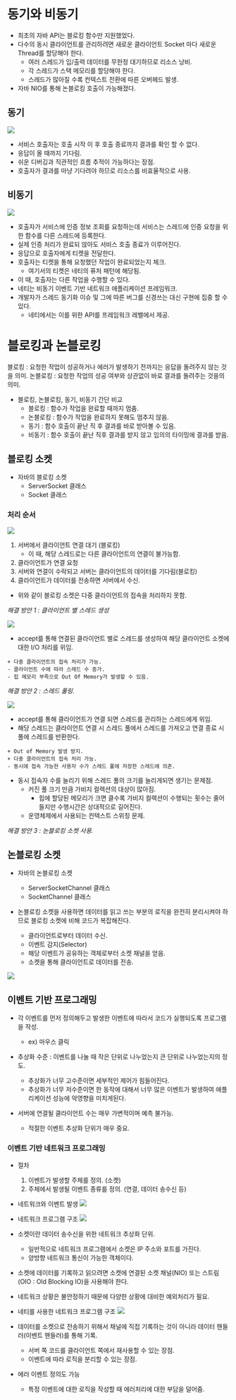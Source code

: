 # 동기와 비동기

* 최초의 자바 API는 블로킹 함수만 지원했었다.
* 다수의 동시 클라이언트를 관리하려면 새로운 클라이언트 Socket 마다 새로운 Thread를 할당해야 한다.
	* 여러 스레드가 입/출력 데이터를 무한정 대기하므로 리소스 낭비.
	* 각 스레드가 스택 메모리를 할당해야 한다.
	* 스레드가 많아질 수록 컨텍스트 전환에 따른 오버헤드 발생.
* 자바 NIO를 통해 논블로킹 호출이 가능해졌다.

## 동기

![](res/동기식서비스순서도.jpg)
* 서비스 호출자는 호출 시작 이 후 호출 종료까지 결과를 확인 할 수 없다.
* 응답이 올 때까지 기다림.
* 쉬운 디버깅과 직관적인 흐름 추적이 가능하다는 장점.
* 호출자가 결과를 마냥 기다려야 하므로 리소스를 비효율적으로 사용.

## 비동기

![](res/비동기식서비스순서도.jpg)
* 호출자가 서비스에 인증 정보 조회를 요청하는데 서비스는 스레드에 인증 요청을 위한 함수를 다른 스레드에 등록한다.
* 실제 인증 처리가 완료되 않아도 서비스 호출 종료가 이루어진다.
* 응답으로 호출자에게 티켓을 전달한다.
* 호출자는 티켓을 통해 요청했던 작업이 완료되었는지 체크.
    *  여기서의 티켓은 네티의 퓨처 패턴에 해당됨.
* 이 때, 호출자는 다른 작업을 수행할 수 있다.
* 네티는 비동기 이벤트 기반 네트워크 애플리케이션 프레임워크.
* 개발자가 스레드 동기화 이슈 및 그에 따른 버그를 신경쓰는 대신 구현에 집중 할 수 있다.
	* 네티에서는 이를 위한 API를 프레임워크 레벨에서 제공.
 
# 블로킹과 논블로킹

블로킹 : 요청한 작업이 성공하거나 에러가 발생하기 전까지는 응답을 돌려주지 않는 것을 의미.
논블로킹 : 요청한 작업의 성공 여부와 상관없이 바로 결과를 돌려주는 것을의 의미.

* 블로킹, 논블로킹, 동기, 비동기 간단 비교
    * 블로킹 : 함수가 작업을 완료할 때까지 멈춤.
    * 논블로킹 : 함수가 작업을 완료하지 못해도 멈추지 않음.
    * 동기 : 함수 호출이 끝난 직 후 결과를 바로 받아볼 수 있음.
    * 비동기 : 함수 호출이 끝난 직후 결과를 받지 않고 임의의 타이밍에 결과를 받음.

## 블로킹 소켓

* 자바의 블로킹 소켓
	* ServerSocket 클래스
	* Socket 클래스

### 처리 순서

![](res/클라이언트연결요청.jpg)

1. 서버에서 클라이언트 연결 대기 (블로킹)
	* 이 때, 해당 스레드로는 다른 클라이언트의 연결이 불가능함.
2. 클라이언트가 연결 요청
3. 서버와 연결이 수락되고 서버는 클라이언트의 데이터를 기다림(블로킹)
4. 클라이언트가 데이터를 전송하면 서버에서 수신.

* 위와 같이 블로킹 소켓은 다중 클라이언트의 접속을 처리하지 못함.

*해결 방안 1 : 클라이언트 별 스레드 생성*

![](res/블로킹소켓1.jpg)

* accept를 통해 연결된 클라이언트 별로 스레드를 생성하여 해당 클라이언트 소켓에 대한 I/O 처리를 위임.

```
+ 다중 클라이언트의 접속 처리가 가능.
- 클라이언트 수에 따라 스레드 수 증가.
- 힙 메모리 부족으로 Out Of Memory가 발생할 수 있음.
```

*해결 방안 2 : 스레드 풀링.*

![](res/블로킹소켓2.jpg)

* accept를 통해 클라이언트가 연결 되면 스레드를 관리하는 스레드에게 위임.
* 해당 스레드는 클라이언트 연결 시 스레드 풀에서 스레드를 가져오고 연결 종료 시 풀에 스레드를 반환한다. 

```
+ Out of Memory 발생 방지.
+ 다중 클라이언트의 접속 처리 가능.
- 동시에 접속 가능한 사용자 수가 스레드 풀에 저장한 스레드에 의존.
```
* 동시 접속자 수를 늘리기 위해 스레드 풀의 크기를 늘리게되면 생기는 문제점.
    * 커진 풀 크기 만큼 가비지 컬렉션의 대상이 많아짐.
        * 힙에 할당된 메모리가 크면 클수록 가비지 컬렉션이 수행되는 횟수는 줄어들지만 수행시간은 상대적으로 길어진다.
    * 운영체제에서 사용되는 컨텍스트 스위칭 문제.

*해결 방안 3 : 논블로킹 소켓 사용.*

## 논블로킹 소켓

* 자바의 논블로킹 소켓
    * ServerSocketChannel 클래스
    * SocketChannel 클래스

* 논블로킹 소켓을 사용하면 데이터를 읽고 쓰는 부분의 로직을 완전히 분리시켜야 하므로 블로킹 소켓에 비해 코드가 복잡해진다.
	* 클라이언트로부터 데이터 수신.
	* 이벤트 감지(Selector)
	* 해당 이벤트가 공유하는 객체로부터 소켓 채널을 얻음.
	* 소켓을 통해 클라이언트로 데이터를 전송.

![](res/블로킹논블로킹비교.jpg)

## 이벤트 기반 프로그래밍

* 각 이벤트를 먼저 정의해두고 발생한 이벤트에 따라서 코드가 실행되도록 프로그램을 작성.
	* ex) 마우스 클릭

* 추상화 수준 : 이벤트를 나눌 때 작은 단위로 나누었는지 큰 단위로 나누었는지의 정도.
	* 추상화가 너무 고수준이면 세부적인 제어가 힘들어진다.
	* 추상화가 너무 저수준이면 한 동작에 대해서 너무 많은 이벤트가 발생하여 애플리케이션 성능에 악영향을 미치게된다.
* 서버에 연결될 클라이언트 수는 매우 가변적이며 예측 불가능.
	* 적절한 이벤트 추상화 단위가 매우 중요.

### 이벤트 기반 네트워크 프로그래밍

* 절차
	1. 이벤트가 발생할 주체를 정의. (소켓)
	2. 주체에서 발생될 이벤트 종류를 정의. (연결, 데이터 송수신 등)

* 네트워크와 이벤트 발생
![](res/네트워크와이벤트발생.jpg)


* 네트워크 프로그램 구조
![](res/네트워크프로그램구조.jpg)

* 소켓이란 데이터 송수신을 위한 네트워크 추상화 단위.
	* 일반적으로 네트워크 프로그램에서 소켓은 IP 주소와 포트를 가진다.
	* 양방향 네트워크 통신이 가능한 객체이다.
* 소켓에 데이터를 기록하고 읽으려면 소켓에 연결된 소켓 채널(NIO) 또는 스트림(OIO : Old Blocking IO)을 사용해야 한다.
* 네트워크 상황은 불안정하기 때문에 다양한 상황에 대비한 예외처리가 필요.

* 네티를 사용한 네트워크 프로그램 구조
![](res/네티통신구조.jpg)

* 데이터를 소켓으로 전송하기 위해서 채널에 직접 기록하는 것이 아니라 데이터 핸들러(이벤트 핸들러)를 통해 기록.
	* 서버 쪽 코드를 클라이언트 쪽에서 재사용할 수 있는 장점.
	* 이벤트에 따라 로직을 분리할 수 있는 장점.
* 에러 이벤트 정의도 가능
	* 특정 이벤트에 대한 로직을 작성할 때 에러처리에 대한 부담을 덜어줌.
